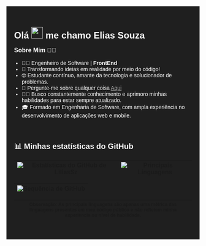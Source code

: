 <div style="background-color: #1f1f1f; padding: 20px; font-family: Arial, sans-serif; color: #fff;">

  <h1 style="font-size: 24px; font-weight: bold;">Olá <img src="https://raw.githubusercontent.com/MartinHeinz/MartinHeinz/master/wave.gif" width="30px"> me chamo Elias Souza</h1>

  <p style="font-size: 16px; font-weight: bold;">Sobre Mim 👨‍💻</p>
  <ul style="font-size: 14px; list-style-type: disc; padding-left: 20px;">
    <li>👨‍💻 Engenheiro de Software | <b>FrontEnd</b></li>
    <li>📜 Transformando ideias em realidade por meio do código!</li>
    <li>🤓 Estudante contínuo, amante da tecnologia e solucionador de problemas.</li>
    <li>💬 Pergunte-me sobre qualquer coisa <a href="https://github.com/liliassz/liliassz/issues" style="color: #aaa;">Aqui</a></li>
    <li>👨‍🎓 Busco constantemente conhecimento e aprimoro minhas habilidades para estar sempre atualizado.</li>
    <li>🎓 Formado em Engenharia de Software, com ampla experiência no desenvolvimento de aplicações web e mobile.</li>
  </ul>

  <br>

  <h2 style="font-size: 20px; font-weight: bold;">📊 Minhas estatísticas do GitHub</h2>

  | ![Estatísticas do GitHub de LiliasSz](https://github-readme-stats.vercel.app/api?username=liliassz&show_icons=true&theme=tokyonight&) | ![Principais Linguagens](https://github-readme-stats.vercel.app/api/top-langs/?username=liliassz&layout=donut&theme=tokyonight&langs_count=5&title=Principais%20Linguagens) | 
  | :-------------: | :-------------: |
  
![Sequência de GitHub](https://github-readme-streak-stats.herokuapp.com?user=liliassz&theme=tokyonight&dates=05DD3C) |
  | :-------------: |

<sub style="font-size: 12px;"><b>Observação:</b> As principais linguagens são apenas uma métrica das linguagens presentes em meu código público e não refletem minha experiência ou nível de habilidade.</sub> |
:-------------: |


  <br>

</div>
